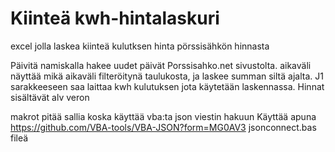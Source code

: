# Kiinteä kwh-hintalaskuri
excel jolla laskea kiinteä kulutksen hinta pörssisähkön hinnasta

Päivitä namiskalla hakee uudet päivät Porssisahko.net sivustolta.
aikaväli näyttää mikä aikaväli filteröitynä taulukosta, ja laskee summan siltä ajalta.
J1 sarakkeeseen saa laittaa kwh kulutuksen jota käytetään laskennassa.
Hinnat sisältävät alv veron

makrot pitää sallia koska käyttää vba:ta json viestin hakuun
Käyttää apuna https://github.com/VBA-tools/VBA-JSON?form=MG0AV3
jsonconnect.bas fileä
